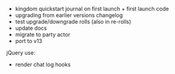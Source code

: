 * kingdom quickstart journal on first launch + first launch code
* upgrading from earlier versions changelog
* test upgrade/downgrade rolls (also in re-rolls)
* update docs
* migrate to party actor
* port to v13

jQuery use:
* render chat log hooks
